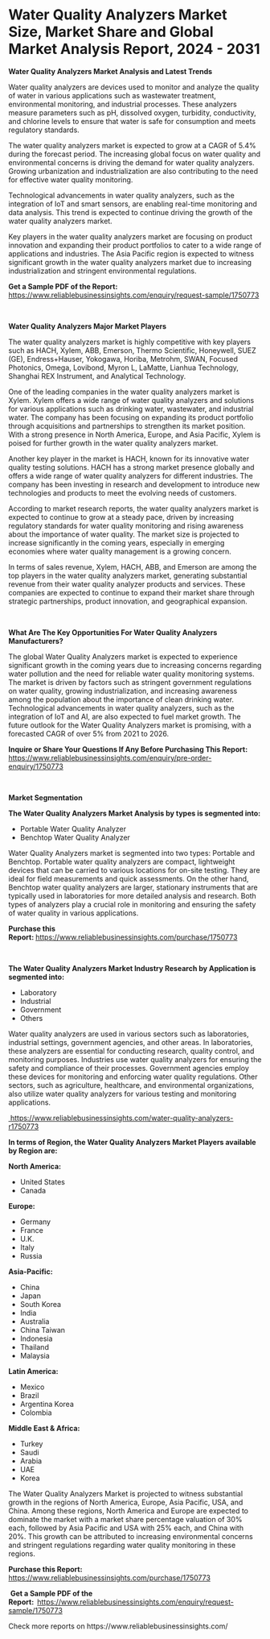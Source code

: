 <p><h1>Water Quality Analyzers Market Size, Market Share and Global Market Analysis Report, 2024 - 2031</h1></p><p><strong>Water Quality Analyzers Market Analysis and Latest Trends</strong></p>
<p><p>Water quality analyzers are devices used to monitor and analyze the quality of water in various applications such as wastewater treatment, environmental monitoring, and industrial processes. These analyzers measure parameters such as pH, dissolved oxygen, turbidity, conductivity, and chlorine levels to ensure that water is safe for consumption and meets regulatory standards.</p><p>The water quality analyzers market is expected to grow at a CAGR of 5.4% during the forecast period. The increasing global focus on water quality and environmental concerns is driving the demand for water quality analyzers. Growing urbanization and industrialization are also contributing to the need for effective water quality monitoring.</p><p>Technological advancements in water quality analyzers, such as the integration of IoT and smart sensors, are enabling real-time monitoring and data analysis. This trend is expected to continue driving the growth of the water quality analyzers market.</p><p>Key players in the water quality analyzers market are focusing on product innovation and expanding their product portfolios to cater to a wide range of applications and industries. The Asia Pacific region is expected to witness significant growth in the water quality analyzers market due to increasing industrialization and stringent environmental regulations.</p></p>
<p><strong>Get a Sample PDF of the Report:&nbsp;</strong> <a href="https://www.reliablebusinessinsights.com/enquiry/request-sample/1750773">https://www.reliablebusinessinsights.com/enquiry/request-sample/1750773</a></p>
<p>&nbsp;</p>
<p><strong>Water Quality Analyzers Major Market Players</strong></p>
<p><p>The water quality analyzers market is highly competitive with key players such as HACH, Xylem, ABB, Emerson, Thermo Scientific, Honeywell, SUEZ (GE), Endress+Hauser, Yokogawa, Horiba, Metrohm, SWAN, Focused Photonics, Omega, Lovibond, Myron L, LaMatte, Lianhua Technology, Shanghai REX Instrument, and Analytical Technology.</p><p>One of the leading companies in the water quality analyzers market is Xylem. Xylem offers a wide range of water quality analyzers and solutions for various applications such as drinking water, wastewater, and industrial water. The company has been focusing on expanding its product portfolio through acquisitions and partnerships to strengthen its market position. With a strong presence in North America, Europe, and Asia Pacific, Xylem is poised for further growth in the water quality analyzers market.</p><p>Another key player in the market is HACH, known for its innovative water quality testing solutions. HACH has a strong market presence globally and offers a wide range of water quality analyzers for different industries. The company has been investing in research and development to introduce new technologies and products to meet the evolving needs of customers.</p><p>According to market research reports, the water quality analyzers market is expected to continue to grow at a steady pace, driven by increasing regulatory standards for water quality monitoring and rising awareness about the importance of water quality. The market size is projected to increase significantly in the coming years, especially in emerging economies where water quality management is a growing concern.</p><p>In terms of sales revenue, Xylem, HACH, ABB, and Emerson are among the top players in the water quality analyzers market, generating substantial revenue from their water quality analyzer products and services. These companies are expected to continue to expand their market share through strategic partnerships, product innovation, and geographical expansion.</p></p>
<p>&nbsp;</p>
<p><strong>What Are The Key Opportunities For Water Quality Analyzers Manufacturers?</strong></p>
<p><p>The global Water Quality Analyzers market is expected to experience significant growth in the coming years due to increasing concerns regarding water pollution and the need for reliable water quality monitoring systems. The market is driven by factors such as stringent government regulations on water quality, growing industrialization, and increasing awareness among the population about the importance of clean drinking water. Technological advancements in water quality analyzers, such as the integration of IoT and AI, are also expected to fuel market growth. The future outlook for the Water Quality Analyzers market is promising, with a forecasted CAGR of over 5% from 2021 to 2026.</p></p>
<p><strong>Inquire or Share Your Questions If Any Before Purchasing This Report:</strong> <a href="https://www.reliablebusinessinsights.com/enquiry/pre-order-enquiry/1750773">https://www.reliablebusinessinsights.com/enquiry/pre-order-enquiry/1750773</a></p>
<p>&nbsp;</p>
<p><strong>Market Segmentation</strong></p>
<p><strong>The Water Quality Analyzers Market Analysis by types is segmented into:</strong></p>
<p><ul><li>Portable Water Quality Analyzer</li><li>Benchtop Water Quality Analyzer</li></ul></p>
<p><p>Water Quality Analyzers market is segmented into two types: Portable and Benchtop. Portable water quality analyzers are compact, lightweight devices that can be carried to various locations for on-site testing. They are ideal for field measurements and quick assessments. On the other hand, Benchtop water quality analyzers are larger, stationary instruments that are typically used in laboratories for more detailed analysis and research. Both types of analyzers play a crucial role in monitoring and ensuring the safety of water quality in various applications.</p></p>
<p><strong>Purchase this Report:&nbsp;</strong><a href="https://www.reliablebusinessinsights.com/purchase/1750773">https://www.reliablebusinessinsights.com/purchase/1750773</a></p>
<p>&nbsp;</p>
<p><strong>The Water Quality Analyzers Market Industry Research by Application is segmented into:</strong></p>
<p><ul><li>Laboratory</li><li>Industrial</li><li>Government</li><li>Others</li></ul></p>
<p><p>Water quality analyzers are used in various sectors such as laboratories, industrial settings, government agencies, and other areas. In laboratories, these analyzers are essential for conducting research, quality control, and monitoring purposes. Industries use water quality analyzers for ensuring the safety and compliance of their processes. Government agencies employ these devices for monitoring and enforcing water quality regulations. Other sectors, such as agriculture, healthcare, and environmental organizations, also utilize water quality analyzers for various testing and monitoring applications.</p></p>
<p><a href="https://www.reliablebusinessinsights.com/water-quality-analyzers-r1750773">&nbsp;https://www.reliablebusinessinsights.com/water-quality-analyzers-r1750773</a></p>
<p><strong>In terms of Region, the Water Quality Analyzers Market Players available by Region are:</strong></p>
<p>
    <p> <strong> North America: </strong>
        <ul>
            <li>United States</li>
            <li>Canada</li>
        </ul>
        </p> 
    <p> <strong> Europe: </strong>
        <ul>
            <li>Germany</li>
            <li>France</li>
            <li>U.K.</li>
            <li>Italy</li>
            <li>Russia</li>
        </ul>
        </p> 
    <p> <strong> Asia-Pacific: </strong>
        <ul>
            <li>China</li>
            <li>Japan</li>
            <li>South Korea</li>
            <li>India</li>
            <li>Australia</li>
            <li>China Taiwan</li>
            <li>Indonesia</li>
            <li>Thailand</li>
            <li>Malaysia</li>
        </ul>
        </p> 
    <p> <strong> Latin America: </strong>
        <ul>
            <li>Mexico</li>
            <li>Brazil</li>
            <li>Argentina Korea</li>
            <li>Colombia</li>
        </ul>
        </p> 
    <p> <strong> Middle East & Africa: </strong>
        <ul>
            <li>Turkey</li>
            <li>Saudi</li>
            <li>Arabia</li>
            <li>UAE</li>
            <li>Korea</li>
        </ul>
    </p>
    </p>
<p><p>The Water Quality Analyzers Market is projected to witness substantial growth in the regions of North America, Europe, Asia Pacific, USA, and China. Among these regions, North America and Europe are expected to dominate the market with a market share percentage valuation of 30% each, followed by Asia Pacific and USA with 25% each, and China with 20%. This growth can be attributed to increasing environmental concerns and stringent regulations regarding water quality monitoring in these regions.</p></p>
<p><strong>Purchase this Report: </strong><a href="https://www.reliablebusinessinsights.com/purchase/1750773">https://www.reliablebusinessinsights.com/purchase/1750773</a></p>
<p>&nbsp;<strong>Get a Sample PDF of the Report:&nbsp;&nbsp;</strong><a href="https://www.reliablebusinessinsights.com/enquiry/request-sample/1750773">https://www.reliablebusinessinsights.com/enquiry/request-sample/1750773</a></p>
<p><strong></strong></p>
<p>Check more reports on https://www.reliablebusinessinsights.com/</p>